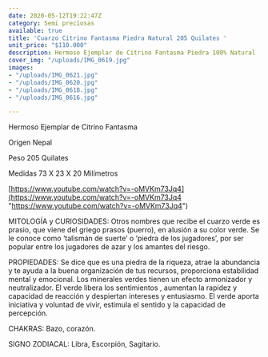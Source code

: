 ```yaml
---
date: 2020-05-12T19:22:47Z
category: Semi preciosas
available: true
title: 'Cuarzo Citrino Fantasma Piedra Natural 205 Quilates '
unit_price: "$110.000"
description: Hermoso Ejemplar de Citrino Fantasma Piedra 100% Natural
cover_img: "/uploads/IMG_0619.jpg"
images:
- "/uploads/IMG_0621.jpg"
- "/uploads/IMG_0620.jpg"
- "/uploads/IMG_0618.jpg"
- "/uploads/IMG_0616.jpg"

---
```

Hermoso Ejemplar de Citrino Fantasma 

Origen Nepal

Peso 205 Quilates 

Medidas 73 X 23 X 20 Milímetros 

[https://www.youtube.com/watch?v=-oMVKm73Jq4](https://www.youtube.com/watch?v=-oMVKm73Jq4 "https://www.youtube.com/watch?v=-oMVKm73Jq4")

MITOLOGÍA y CURIOSIDADES: Otros nombres que recibe el cuarzo verde es prasio, que viene del griego prasos (puerro), en alusión a su color verde. Se le conoce como ‘talismán de suerte’ o ‘piedra de los jugadores’, por ser popular entre los jugadores de azar y los amantes del riesgo.

PROPIEDADES: Se dice que es una piedra de la riqueza, atrae la abundancia y te ayuda a la buena organización de tus recursos, proporciona estabilidad mental y emocional. Los minerales verdes tienen un efecto armonizador y neutralizador. El verde libera los sentimientos , aumentan la rapidez y capacidad de reacción y despiertan intereses y entusiasmo. El verde aporta iniciativa y voluntad de vivir, estimula el sentido y la capacidad de percepción.

CHAKRAS: Bazo, corazón.

SIGNO ZODIACAL: Libra, Escorpión, Sagitario.